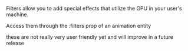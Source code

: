 Filters allow you to add special effects that utilize the GPU in your user's machine. 

Access them through the :filters prop of an animation entity

these are not really very user friendly yet and will improve in a future release
